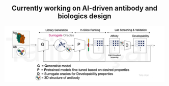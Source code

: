 <p align="center">
  <h2 align="center">Currently working on AI-driven antibody and biologics design</h2>


![talipucar_dd](./assets/talipucar_dd.gif)

</p>

